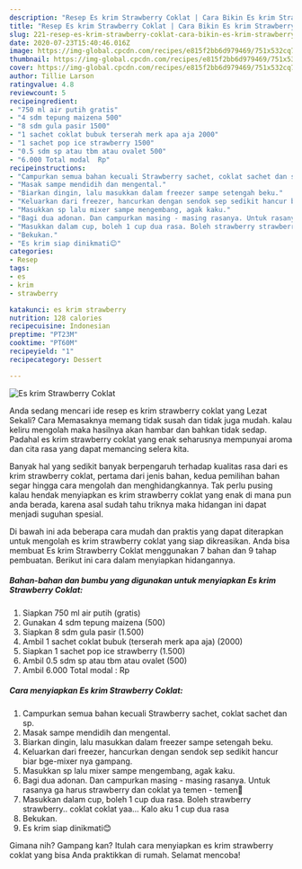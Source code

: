 ```yaml
---
description: "Resep Es krim Strawberry Coklat | Cara Bikin Es krim Strawberry Coklat Yang Lezat"
title: "Resep Es krim Strawberry Coklat | Cara Bikin Es krim Strawberry Coklat Yang Lezat"
slug: 221-resep-es-krim-strawberry-coklat-cara-bikin-es-krim-strawberry-coklat-yang-lezat
date: 2020-07-23T15:40:46.016Z
image: https://img-global.cpcdn.com/recipes/e815f2bb6d979469/751x532cq70/es-krim-strawberry-coklat-foto-resep-utama.jpg
thumbnail: https://img-global.cpcdn.com/recipes/e815f2bb6d979469/751x532cq70/es-krim-strawberry-coklat-foto-resep-utama.jpg
cover: https://img-global.cpcdn.com/recipes/e815f2bb6d979469/751x532cq70/es-krim-strawberry-coklat-foto-resep-utama.jpg
author: Tillie Larson
ratingvalue: 4.8
reviewcount: 5
recipeingredient:
- "750 ml air putih gratis"
- "4 sdm tepung maizena 500"
- "8 sdm gula pasir 1500"
- "1 sachet coklat bubuk terserah merk apa aja 2000"
- "1 sachet pop ice strawberry 1500"
- "0.5 sdm sp atau tbm atau ovalet 500"
- "6.000 Total modal  Rp"
recipeinstructions:
- "Campurkan semua bahan kecuali Strawberry sachet, coklat sachet dan sp."
- "Masak sampe mendidih dan mengental."
- "Biarkan dingin, lalu masukkan dalam freezer sampe setengah beku."
- "Keluarkan dari freezer, hancurkan dengan sendok sep sedikit hancur biar bge-mixer nya gampang."
- "Masukkan sp lalu mixer sampe mengembang, agak kaku."
- "Bagi dua adonan. Dan campurkan masing - masing rasanya. Untuk rasanya ga harus strawberry dan coklat ya temen - temen🙂"
- "Masukkan dalam cup, boleh 1 cup dua rasa. Boleh strawberry strawberry.. coklat coklat yaa... Kalo aku 1 cup dua rasa"
- "Bekukan."
- "Es krim siap dinikmati😊"
categories:
- Resep
tags:
- es
- krim
- strawberry

katakunci: es krim strawberry 
nutrition: 128 calories
recipecuisine: Indonesian
preptime: "PT23M"
cooktime: "PT60M"
recipeyield: "1"
recipecategory: Dessert

---
```



![Es krim Strawberry Coklat](https://img-global.cpcdn.com/recipes/e815f2bb6d979469/751x532cq70/es-krim-strawberry-coklat-foto-resep-utama.jpg)

Anda sedang mencari ide resep es krim strawberry coklat yang Lezat Sekali? Cara Memasaknya memang tidak susah dan tidak juga mudah. kalau keliru mengolah maka hasilnya akan hambar dan bahkan tidak sedap. Padahal es krim strawberry coklat yang enak seharusnya mempunyai aroma dan cita rasa yang dapat memancing selera kita.



Banyak hal yang sedikit banyak berpengaruh terhadap kualitas rasa dari es krim strawberry coklat, pertama dari jenis bahan, kedua pemilihan bahan segar hingga cara mengolah dan menghidangkannya. Tak perlu pusing kalau hendak menyiapkan es krim strawberry coklat yang enak di mana pun anda berada, karena asal sudah tahu triknya maka hidangan ini dapat menjadi suguhan spesial.


Di bawah ini ada beberapa cara mudah dan praktis yang dapat diterapkan untuk mengolah es krim strawberry coklat yang siap dikreasikan. Anda bisa membuat Es krim Strawberry Coklat menggunakan 7 bahan dan 9 tahap pembuatan. Berikut ini cara dalam menyiapkan hidangannya.

<!--inarticleads1-->

##### Bahan-bahan dan bumbu yang digunakan untuk menyiapkan Es krim Strawberry Coklat:

1. Siapkan 750 ml air putih (gratis)
1. Gunakan 4 sdm tepung maizena (500)
1. Siapkan 8 sdm gula pasir (1.500)
1. Ambil 1 sachet coklat bubuk (terserah merk apa aja) (2000)
1. Siapkan 1 sachet pop ice strawberry (1.500)
1. Ambil 0.5 sdm sp atau tbm atau ovalet (500)
1. Ambil 6.000 Total modal : Rp




<!--inarticleads2-->

##### Cara menyiapkan Es krim Strawberry Coklat:

1. Campurkan semua bahan kecuali Strawberry sachet, coklat sachet dan sp.
1. Masak sampe mendidih dan mengental.
1. Biarkan dingin, lalu masukkan dalam freezer sampe setengah beku.
1. Keluarkan dari freezer, hancurkan dengan sendok sep sedikit hancur biar bge-mixer nya gampang.
1. Masukkan sp lalu mixer sampe mengembang, agak kaku.
1. Bagi dua adonan. Dan campurkan masing - masing rasanya. Untuk rasanya ga harus strawberry dan coklat ya temen - temen🙂
1. Masukkan dalam cup, boleh 1 cup dua rasa. Boleh strawberry strawberry.. coklat coklat yaa... Kalo aku 1 cup dua rasa
1. Bekukan.
1. Es krim siap dinikmati😊




Gimana nih? Gampang kan? Itulah cara menyiapkan es krim strawberry coklat yang bisa Anda praktikkan di rumah. Selamat mencoba!
